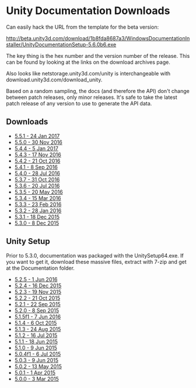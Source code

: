 # Unity Documentation Downloads

Can easily hack the URL from the template for the beta version:

http://beta.unity3d.com/download/1b8fda8687a3/WindowsDocumentationInstaller/UnityDocumentationSetup-5.6.0b6.exe

The key thing is the hex number and the version number of the release. This can be found by looking at the links on the download archives page.

Also looks like netstorage.unity3d.com/unity is interchangeable with download.unity3d.com/download_unity.

Based on a random sampling, the docs (and therefore the API) don't change between patch releases, only minor releases. It's safe to take the latest patch release of any version to use to generate the API data.

## Downloads

* [5.5.1 - 24 Jan 2017](http://netstorage.unity3d.com/unity/88d00a7498cd/WindowsDocumentationInstaller/UnityDocumentationSetup-5.5.1f1.exe)
* [5.5.0 - 30 Nov 2016](http://download.unity3d.com/download_unity/38b4efef76f0/WindowsDocumentationInstaller/UnityDocumentationSetup-5.5.0f3.exe)
* [5.4.4 - 5 Jan 2017](http://download.unity3d.com/download_unity/5a3967d8c55d/WindowsDocumentationInstaller/UnityDocumentationSetup-5.4.4f1.exe)
* [5.4.3 - 17 Nov 2016](http://download.unity3d.com/download_unity/01f4c123905a/WindowsDocumentationInstaller/UnityDocumentationSetup-5.4.3f1.exe)
* [5.4.2 - 21 Oct 2016](http://download.unity3d.com/download_unity/b7e030c65c9b/WindowsDocumentationInstaller/UnityDocumentationSetup-5.4.2f2.exe)
* [5.4.1 - 8 Sep 2016](http://download.unity3d.com/download_unity/649f48bbbf0f/WindowsDocumentationInstaller/UnityDocumentationSetup-5.4.1f1.exe)
* [5.4.0 - 28 Jul 2016](http://download.unity3d.com/download_unity/a6d8d714de6f/WindowsDocumentationInstaller/UnityDocumentationSetup-5.4.0f3.exe)
* [5.3.7  - 31 Oct 2016](http://download.unity3d.com/download_unity/c347874230fb/WindowsDocumentationInstaller/UnityDocumentationSetup-5.3.7f1.exe)
* [5.3.6 - 20 Jul 2016](http://download.unity3d.com/download_unity/29055738eb78/WindowsDocumentationInstaller/UnityDocumentationSetup-5.3.6f1.exe)
* [5.3.5 - 20 May 2016](http://download.unity3d.com/download_unity/960ebf59018a/WindowsDocumentationInstaller/UnityDocumentationSetup-5.3.5f1.exe)
* [5.3.4 - 15 Mar 2016](http://download.unity3d.com/download_unity/fdbb5133b820/WindowsDocumentationInstaller/UnityDocumentationSetup-5.3.4f1.exe)
* [5.3.3 - 23 Feb 2016](http://download.unity3d.com/download_unity/910d71450a97/WindowsDocumentationInstaller/UnityDocumentationSetup-5.3.3f1.exe)
* [5.3.2 - 28 Jan 2016](http://download.unity3d.com/download_unity/e87ab445ead0/WindowsDocumentationInstaller/UnityDocumentationSetup-5.3.2f1.exe)
* [5.3.1 - 18 Dec 2015](http://download.unity3d.com/download_unity/cc9cbbcc37b4/WindowsDocumentationInstaller/UnityDocumentationSetup-5.3.1f1.exe)
* [5.3.0 - 8 Dec 2015](http://download.unity3d.com/download_unity/2524e04062b4/WindowsDocumentationInstaller/UnityDocumentationSetup-5.3.0f4.exe)

## Unity Setup

Prior to 5.3.0, documentation was packaged with the UnitySetup64.exe. If you want to get it, download these massive files, extract with 7-zip and get at the Documentation folder.

* [5.2.5 - 1 Jun 2016](http://download.unity3d.com/download_unity/ad2d0368e248/Windows64EditorInstaller/UnitySetup64.exe)
* [5.2.4 - 16 Dec 2015](http://download.unity3d.com/download_unity/98095704e6fe/Windows64EditorInstaller/UnitySetup64.exe)
* [5.2.3 - 19 Nov 2015](http://download.unity3d.com/download_unity/f3d16a1fa2dd/Windows64EditorInstaller/UnitySetup64.exe)
* [5.2.2 - 21 Oct 2015](http://download.unity3d.com/download_unity/3757309da7e7/Windows64EditorInstaller/UnitySetup64.exe)
* [5.2.1 - 22 Sep 2015](http://download.unity3d.com/download_unity/44735ea161b3/Windows64EditorInstaller/UnitySetup64.exe)
* [5.2.0 - 8 Sep 2015](http://download.unity3d.com/download_unity/e7947df39b5c/Windows64EditorInstaller/UnitySetup64.exe)
* [5.1.5f1 - 7 Jun 2016](http://download.unity3d.com/download_unity/9de525f1a6a8/Windows64EditorInstaller/UnitySetup64.exe)
* [5.1.4 - 6 Oct 2015](http://download.unity3d.com/download_unity/36d0f3617432/Windows64EditorInstaller/UnitySetup64.exe)
* [5.1.3 - 24 Aug 2015](http://download.unity3d.com/download_unity/b0a23b31c3d8/Windows64EditorInstaller/UnitySetup64.exe)
* [5.1.2 - 16 Jul 2015](http://download.unity3d.com/download_unity/afd2369b692a/Windows64EditorInstaller/UnitySetup64.exe)
* [5.1.1 - 18 Jun 2015](http://download.unity3d.com/download_unity/2046fc06d4d8/Windows64EditorInstaller/UnitySetup64.exe)
* [5.1.0 - 9 Jun 2015](http://download.unity3d.com/download_unity/ec70b008569d/Windows64EditorInstaller/UnitySetup64.exe)
* [5.0.4f1 - 6 Jul 2015](http://download.unity3d.com/download_unity/1d75c08f1c9c/Windows64EditorInstaller/UnitySetup64.exe)
* [5.0.3 - 9 Jun 2015](http://download.unity3d.com/download_unity/c28c7860811c/Windows64EditorInstaller/UnitySetup64.exe)
* [5.0.2 - 13 May 2015](http://download.unity3d.com/download_unity/0b02744d4013/Windows64EditorInstaller/UnitySetup64.exe)
* [5.0.1 - 1 Apr 2015](http://download.unity3d.com/download_unity/5a2e8fe35a68/Windows64EditorInstaller/UnitySetup64.exe)
* [5.0.0 - 3 Mar 2015](http://download.unity3d.com/download_unity/5b98b70ebeb9/Windows64EditorInstaller/UnitySetup64.exe)
